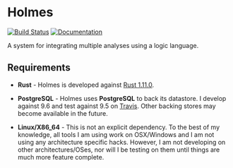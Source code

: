 # Holmes

[![Build Status](https://travis-ci.org/maurer/holmes.svg?branch=master)](https://travis-ci.org/maurer/holmes)
[![Documentation](https://img.shields.io/badge/doc-master-green.svg)](https://maurer.github.io/holmes)

A system for integrating multiple analyses using a logic language.

## Requirements
* **Rust** - Holmes is developed against [Rust 1.11.0](https://static.rust-lang.org/dist/rust-1.11.0-x86_64-unknown-linux-gnu.tar.gz).

* **PostgreSQL** - Holmes uses **PostgreSQL** to back its datastore.
  I develop against 9.6 and test against 9.5 on [Travis](https://travis-ci.org/maurer/holmes).
  Other backing stores may become available in the future.

* **Linux/X86_64** - This is not an explicit dependency.
  To the best of my knowledge, all tools I am using work on OSX/Windows and I am not using any architecture specific hacks.
  However, I am not developing on other architectures/OSes, nor will I be testing on them until things are much more feature complete.
